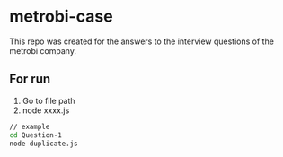 # metrobi-case
This repo was created for the answers to the interview questions of the metrobi company.

## For run 
1. Go to file path  
2. node xxxx.js      

```bash
// example
cd Question-1
node duplicate.js    
```
